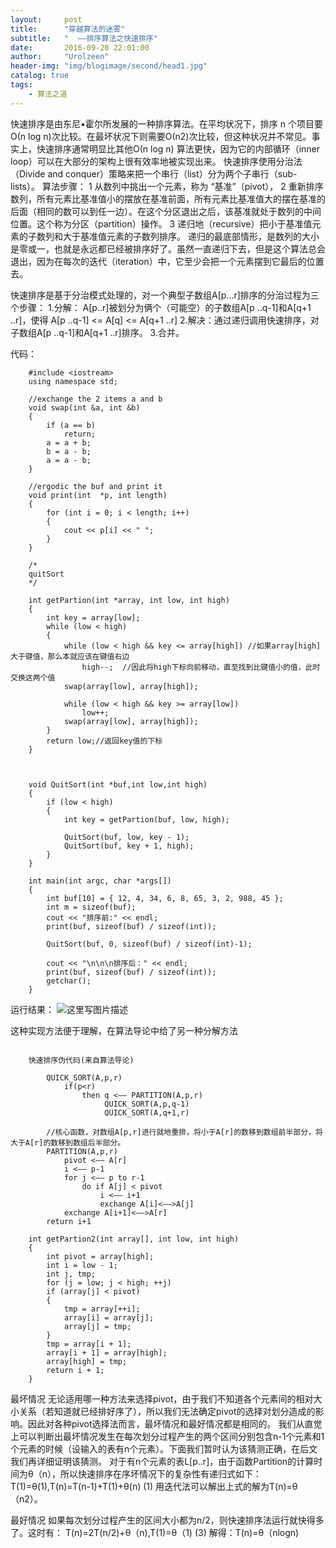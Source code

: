 ```yaml
---
layout:     post
title:      "穿越算法的迷雾"
subtitle:   "  ——排序算法之快速排序"
date:       2016-09-20 22:01:00
author:     "Urolzeen"
header-img: "img/blogimage/second/head1.jpg"
catalog: true
tags:
    - 算法之道
---
```


快速排序是由东尼•霍尔所发展的一种排序算法。在平均状况下，排序 n 个项目要Ο(n log n)次比较。在最坏状况下则需要Ο(n2)次比较，但这种状况并不常见。事实上，快速排序通常明显比其他Ο(n log n) 算法更快，因为它的内部循环（inner loop）可以在大部分的架构上很有效率地被实现出来。
快速排序使用分治法（Divide and conquer）策略来把一个串行（list）分为两个子串行（sub-lists）。
算法步骤：
1 从数列中挑出一个元素，称为 “基准”（pivot），
2 重新排序数列，所有元素比基准值小的摆放在基准前面，所有元素比基准值大的摆在基准的后面（相同的数可以到任一边）。在这个分区退出之后，该基准就处于数列的中间位置。这个称为分区（partition）操作。
3 递归地（recursive）把小于基准值元素的子数列和大于基准值元素的子数列排序。
递归的最底部情形，是数列的大小是零或一，也就是永远都已经被排序好了。虽然一直递归下去，但是这个算法总会退出，因为在每次的迭代（iteration）中，它至少会把一个元素摆到它最后的位置去。

快速排序是基于分治模式处理的，对一个典型子数组A[p...r]排序的分治过程为三个步骤：
1.分解：
A[p..r]被划分为俩个（可能空）的子数组A[p ..q-1]和A[q+1 ..r]，使得
A[p ..q-1] <= A[q] <= A[q+1 ..r]
2.解决：通过递归调用快速排序，对子数组A[p ..q-1]和A[q+1 ..r]排序。
3.合并。

代码：

```
	#include <iostream>
	using namespace std;
	
	//exchange the 2 items a and b
	void swap(int &a, int &b)
	{
		if (a == b)
			return;
		a = a + b;
		b = a - b;
		a = a - b;
	}
	
	//ergodic the buf and print it
	void print(int  *p, int length)
	{
		for (int i = 0; i < length; i++)
		{
			cout << p[i] << " ";
		}
	}
	
	/*
	quitSort
	*/ 
	
	int getPartion(int *array, int low, int high)
	{
		int key = array[low];
		while (low < high)
		{
			while (low < high && key <= array[high]) //如果array[high]大于键值，那么本就应该在键值右边
				high--;  //因此将high下标向前移动，直至找到比键值小的值，此时交换这两个值
			swap(array[low], array[high]);
	
			while (low < high && key >= array[low])
				low++;
			swap(array[low], array[high]);
		}
		return low;//返回key值的下标
	}
	
	
	
	void QuitSort(int *buf,int low,int high)
	{
		if (low < high)
		{
			int key = getPartion(buf, low, high);
	
			QuitSort(buf, low, key - 1);
			QuitSort(buf, key + 1, high);
		}
	}
	
	int main(int argc, char *args[])
	{
		int buf[10] = { 12, 4, 34, 6, 8, 65, 3, 2, 988, 45 };
		int m = sizeof(buf);
		cout << "排序前:" << endl;
		print(buf, sizeof(buf) / sizeof(int));
	
		QuitSort(buf, 0, sizeof(buf) / sizeof(int)-1);
	
		cout << "\n\n\n排序后：" << endl;
		print(buf, sizeof(buf) / sizeof(int));
		getchar();
	}
```
运行结果：
![这里写图片描述](http://img.blog.csdn.net/20160920125718484)

这种实现方法便于理解，在算法导论中给了另一种分解方法

```

	快速排序伪代码(来自算法导论)
	
	    QUICK_SORT(A,p,r)
	        if(p<r)
	            then q <—— PARTITION(A,p,r)
	                 QUICK_SORT(A,p,q-1)
	                 QUICK_SORT(A,q+1,r)
	
	    //核心函数，对数组A[p,r]进行就地重排，将小于A[r]的数移到数组前半部分，将大于A[r]的数移到数组后半部分。
	    PARTITION(A,p,r)
	        pivot <—— A[r]
	        i <—— p-1
	        for j <—— p to r-1
	            do if A[j] < pivot
	                i <—— i+1
	                exchange A[i]<——>A[j]
	        exchange A[i+1]<——>A[r]
	    return i+1 
```

```
	int getPartion2(int array[], int low, int high)
	{
		int pivot = array[high];
		int i = low - 1;
		int j, tmp;
		for (j = low; j < high; ++j)
		if (array[j] < pivot)
		{
			tmp = array[++i];
			array[i] = array[j];
			array[j] = tmp;
		}
		tmp = array[i + 1];
		array[i + 1] = array[high];
		array[high] = tmp;
		return i + 1;
	}

```

最坏情况
无论适用哪一种方法来选择pivot，由于我们不知道各个元素间的相对大小关系（若知道就已经排好序了），所以我们无法确定pivot的选择对划分造成的影响。因此对各种pivot选择法而言，最坏情况和最好情况都是相同的。
我们从直觉上可以判断出最坏情况发生在每次划分过程产生的两个区间分别包含n-1个元素和1个元素的时候（设输入的表有n个元素）。下面我们暂时认为该猜测正确，在后文我们再详细证明该猜测。
对于有n个元素的表L[p..r]，由于函数Partition的计算时间为θ（n），所以快速排序在序坏情况下的复杂性有递归式如下：
T(1)=θ(1),T(n)=T(n-1)+T(1)+θ(n) (1)
用迭代法可以解出上式的解为T(n)=θ（n2）。

最好情况
如果每次划分过程产生的区间大小都为n/2，则快速排序法运行就快得多了。这时有：
T(n)=2T(n/2)+θ（n),T(1)=θ（1) (3)
解得：T(n)=θ（nlogn)

